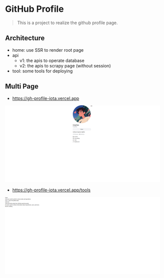 # GitHub Profile

> This is a project to realize the github profile page.

## Architecture

- home: use SSR to render root page
- api
    - v1: the apis to operate database
    - v2: the apis to scrapy page (without session)
- tool: some tools for deploying

## Multi Page

- https://gh-profile-iota.vercel.app

![](/images/home.png)

- https://gh-profile-iota.vercel.app/tools

![](/images/tools.png)
